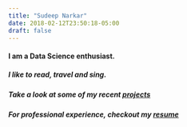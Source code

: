 ```yaml
---
title: "Sudeep Narkar"
date: 2018-02-12T23:50:18-05:00
draft: false
---
```


#### I am a Data Science enthusiast.
##### I like to read, travel and sing.
##### Take a look at some of my recent [projects]
##### For professional experience, checkout my [resume]
 
[projects]: /projects/
[resume]: https://drive.google.com/open?id=1hyLuz5riz_jW65sb7tXUuX47LTvLO_t3
